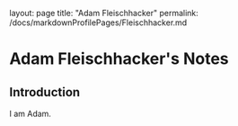 layout: page
title: "Adam Fleischhacker"
permalink: /docs/markdownProfilePages/Fleischhacker.md

# Adam Fleischhacker's Notes

## Introduction
I am Adam.

